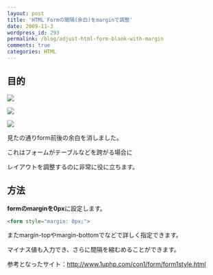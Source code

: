 ```yaml
---
layout: post
title: 'HTML Formの間隔(余白)をmarginで調整'
date: 2009-11-3
wordpress_id: 293
permalink: /blog/adjust-html-form-blank-with-margin
comments: true
categories: HTML
---
```

## 目的 ##

![](http://f.hatena.ne.jp/images/fotolife/k/kinopyo/20091103/20091103224149.gif)

![](http://f.hatena.ne.jp/images/fotolife/k/kinopyo/20091103/20091103224150.gif)

![](http://f.hatena.ne.jp/images/fotolife/k/kinopyo/20091103/20091103224151.gif)

<p>見たの通りform前後の余白を消しました。</p>
<p>これはフォームがテーブルなどを跨がる場合に</p>
<p>レイアウトを調整するのに非常に役に立ちます。</p>

## 方法 ##

**formのmarginを0px**に設定します。

```html
<form style="margin: 0px;">
```

<p>またmargin-topやmargin-bottomでなどで詳しく指定できます。</p>
<p>マイナス値も入力でき、さらに間隔を縮むめることができます。</p>
<p>参考となったサイト：<a href="http://www.1uphp.com/con1/form/form1style.html" target="_blank">http://www.1uphp.com/con1/form/form1style.html</a></p>
